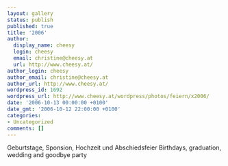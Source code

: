 ```yaml
---
layout: gallery
status: publish
published: true
title: '2006'
author:
  display_name: cheesy
  login: cheesy
  email: christine@cheesy.at
  url: http://www.cheesy.at/
author_login: cheesy
author_email: christine@cheesy.at
author_url: http://www.cheesy.at/
wordpress_id: 1692
wordpress_url: http://www.cheesy.at/wordpress/photos/feiern/x2006/
date: '2006-10-13 00:00:00 +0100'
date_gmt: '2006-10-12 22:00:00 +0100'
categories:
- Uncategorized
comments: []
---
```

<!--:de-->Geburtstage, Sponsion, Hochzeit und Abschiedsfeier
<!--:--><!--:en-->Birthdays, graduation, wedding and goodbye party
<!--:-->
